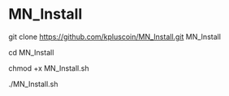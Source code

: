 # MN_Install


git clone https://github.com/kpluscoin/MN_Install.git MN_Install

cd MN_Install

chmod +x MN_Install.sh

./MN_Install.sh
